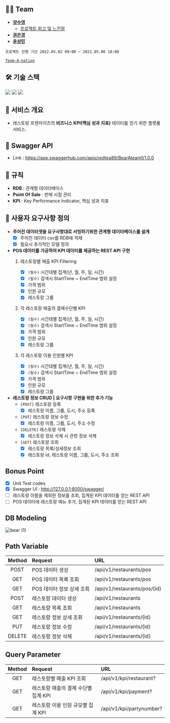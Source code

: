## 👩‍💻 Team
- **[양수영](https://github.com/tasddc1226)**
    - [프로젝트 회고 및 느낀점](https://tasddc.tistory.com/139) 
- **[권은경](https://github.com/fore0919)**
- **[윤상민](https://github.com/redtea89)**

`프로젝트 진행 기간 2022.05.02 09:00 ~ 2022.05.06 18:00`

[`Team-A-notion`](https://pretty-marlin-13a.notion.site/Team-A-03cf51c7174847ce88a6302e6939ea2a)


## 🛠 기술 스택
<img src="https://img.shields.io/badge/python-3776AB?style=plastic&logo=python&logoColor=white">
<img src="https://img.shields.io/badge/django-092E20?style=plastic&logo=django&logoColor=white">
<img src="https://img.shields.io/badge/mysql-C70D2C?style=plastic&logo=mysql&logoColor=white">


## 🍝 서비스 개요
- 레스토랑 프렌차이즈의 **비즈니스 KPI(핵심 성과 지표)** 데이터를 얻기 위한 플랫폼 서비스.

## 🤟 Swagger API
- Link : https://app.swaggerhub.com/apis/redtea89/BearAteam1/1.0.0

## 📏  규칙
- **RDB** : 관계형 데이터베이스
- **Point Of Sale** : 판매 시점 관리
- **KPI** : Key Performance Indicator, 핵심 성과 지표

## 📌 사용자 요구사항 정의
- **주어진 데이터셋을 요구사항대로 서빙하기위한 관계형 데이터베이스를 설계**
    - [x] 주어진 데이터 csv를 RDB에 적재
    - [x] 필요시 추가적인 모델 정의 
    
- **POS 데이터를 가공하여 KPI 데이터를 제공하는 REST API 구현**
    1. 레스토랑별 매출 KPI Filtering
    
        - [x] `(필수)` 시간대별 집계(년, 월, 주, 일, 시간)
        - [x] `(필수)` 검색시 StartTime ~ EndTime 범위 설정
        - [x] 가격 범위
        - [x] 인원 규모
        - [x] 레스토랑 그룹 
    2. 각 레스토랑 매출의 결제수단별 KPI 
        - [x] `(필수)` 시간대별 집계(년, 월, 주, 일, 시간)
        - [x] `(필수)` 검색시 StartTime ~ EndTime 범위 설정
        - [x] 가격 범위
        - [x] 인원 규모
        - [x] 레스토랑 그룹 
    3. 각 레스토랑 이용 인원별 KPI 
        - [x] `(필수)` 시간대별 집계(년, 월, 주, 일, 시간)
        - [x] `(필수)` 검색시 StartTime ~ EndTime 범위 설정
        - [x] 가격 범위
        - [x] 인원 규모
        - [x] 레스토랑 그룹 
- **레스토랑 정보 CRUD | 요구사항 구현을 위한 추가 기능**
    - `[POST]` 레스토랑 등록
        - [x] 레스토랑 이름, 그룹, 도시, 주소 등록
    - `[PUT]` 레스토랑 정보 수정
        - [x] 레스토랑 이름, 그룹, 도시, 주소 수정
    - `[DELETE]` 레스토랑 삭제
        - [x] 레스토랑 정보 삭제 시 관련 정보 삭제
    - `[GET]` 레스토랑 조회 
        - [x] 레스토랑 목록/상세정보 조회
        - [x] 레스토랑 id, 레스토랑 이름, 그룹, 도시, 주소 조회

## Bonus Point
  - [x] Unit Test codes 
  - [x] Swagger UI : http://127.0.0.1:8000/swagger/
  - [ ] 레스토랑 이름을 제외한 정보를 조회, 집계된 KPI 데이터를 얻는 REST API
  - [ ] POS 데이터에 레스토랑 메뉴 추가, 집계된 KPI 데이터를 얻는 REST API

## DB Modeling
![bear (1)](https://user-images.githubusercontent.com/91520365/167058056-8254ae2a-50be-434d-b5ab-23a55e1a15f2.png)

## Path Variable
|Method|Request|URL|
|:-:|:--|:--|
|POST|POS 데이터 생성 |/api/v1/restaurants/pos|
|GET|POS 데이터 목록 조회 |/api/v1/restaurants/pos|
|GET|POS 데이터 정보 상세 조회|/api/v1/restaurants/pos/{id}|
|POST|레스토랑 데이터 생성 |/api/v1/restaurants|
|GET|레스토랑 목록 조회 |/api/v1/restaurants|
|GET|레스토랑 정보 상세 조회 |/api/v1/restaurants/{id}|
|PUT|레스토랑 정보 수정 |/api/v1/restaurants/{id}|
|DELETE|레스토랑 정보 삭제 |/api/v1/restaurants/{id}|

## Query Parameter
|Method|Request|URL|
|:-:|:--|:--|
|GET|레스토랑별 매출 KPI 조회|/api/v1/kpi/restaurant?|
|GET|레스토랑 매출의 결제 수단별 집계 KPI|/api/v1/kpi/payment?|
|GET|레스토랑 이용 인원 규모별 집계 KPI|/api/v1/kpi/partynumber?|
